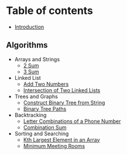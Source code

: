 # Table of contents

* [Introduction](README.md)

## Algorithms

* Arrays and Strings
    * [2 Sum](arrays_and_strings/2-sum.md)
    * [3 Sum](arrays_and_strings/3-sum.md)
* Linked List
    * [Add Two Numbers](linked_list/add_two_numbers.md)
    * [Intersection of Two Linked Lists](linked_list/get_intersection_node.md)
* Trees and Graphs
    * [Construct Binary Tree from String](trees_and_graphs/str2tree.md)
    * [Binary Tree Paths](trees_and_graphs/tree_path.md)
* Backtracking
    * [Letter Combinations of a Phone Number](backtracking/letter_combinations.md)
    * [Combination Sum](backtracking/combination_sum.md)
* Sorting and Searching
    * [Kth Largest Element in an Array](sorting_searching/kth_largest.md)
    * [Minimum Meeting Rooms](sorting_searching/min_meeting_rooms.md)